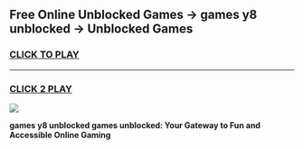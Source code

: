 
## Free Online Unblocked Games → games y8 unblocked → Unblocked Games
<h3>
<a href="https://premium.freeplayer.one?title=games_y8_unblocked&ref=21F">CLICK TO PLAY</a></h3>
<hr>

<h3>
<a href="https://premium.freeplayer.one?title=games_y8_unblocked&ref=21F">CLICK 2 PLAY</a>
  
</h3>

<a href="https://premium.freeplayer.one?title=games_y8_unblocked&ref=21F/"><img src="https://clearcache.store/games.png"></a>


**games y8 unblocked games unblocked: Your Gateway to Fun and Accessible Online Gaming**
